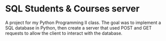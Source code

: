 # SQL Students & Courses server

A project for my Python Programming II class. The goal was to implement a SQL database in Python, then create a server that used POST and GET requests to allow the client to interact with the database.